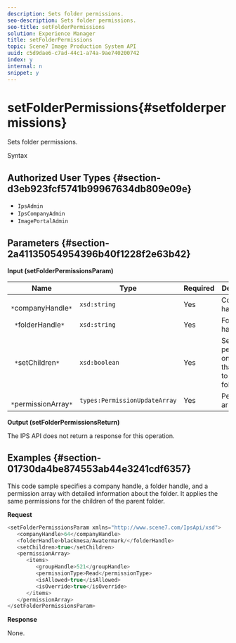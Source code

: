 ```yaml
---
description: Sets folder permissions.
seo-description: Sets folder permissions.
seo-title: setFolderPermissions
solution: Experience Manager
title: setFolderPermissions
topic: Scene7 Image Production System API
uuid: c5d9dae6-c7ad-44c1-a74a-9ae740200742
index: y
internal: n
snippet: y
---
```


# setFolderPermissions{#setfolderpermissions}

Sets folder permissions.

 Syntax 

## Authorized User Types {#section-d3eb923fcf5741b99967634db809e09e}

* `IpsAdmin` 
* `IpsCompanyAdmin` 
* `ImagePortalAdmin`

## Parameters {#section-2a41135054954396b40f1228f2e63b42}

**Input (setFolderPermissionsParam)** 

|  Name  | Type  | Required  | Description  |
|---|---|---|---|
|  ` *`companyHandle`*`  | `xsd:string`  | Yes  | Company handle.  |
|  ` *`folderHandle`*`  | `xsd:string`  | Yes  | Folder handle.  |
|  ` *`setChildren`*`  | `xsd:boolean`  | Yes  | Sets permissions on children that belong to the folder.  |
|  ` *`permissionArray`*`  | `types:PermissionUpdateArray`  | Yes  | Permissions array.  |

**Output (setFolderPermissionsReturn)**

The IPS API does not return a response for this operation.

## Examples {#section-01730da4be874553ab44e3241cdf6357}

This code sample specifies a company handle, a folder handle, and a permission array with detailed information about the folder. It applies the same permissions for the children of the parent folder.

**Request** 

```java
<setFolderPermissionsParam xmlns="http://www.scene7.com/IpsApi/xsd">
   <companyHandle>64</companyHandle>
   <folderHandle>blackmesa/Awatermark/</folderHandle>
   <setChildren>true</setChildren>
   <permissionArray>
      <items>
         <groupHandle>521</groupHandle>
         <permissionType>Read</permissionType>
         <isAllowed>true</isAllowed>
         <isOverride>true</isOverride>
      </items>
   </permissionArray>
</setFolderPermissionsParam>
```

**Response**

None. 
